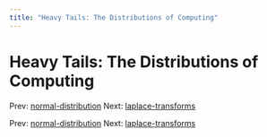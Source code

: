 ```yaml
---
title: "Heavy Tails: The Distributions of Computing"
---
```


# Heavy Tails: The Distributions of Computing

Prev: [normal-distribution](normal-distribution.md)
Next: [laplace-transforms](laplace-transforms.md)

Prev: [normal-distribution](normal-distribution.md)
Next: [laplace-transforms](laplace-transforms.md)
